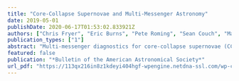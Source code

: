```yaml
---
title: "Core-Collapse Supernovae and Multi-Messenger Astronomy"
date: 2019-05-01
publishDate: 2020-06-17T01:53:02.833921Z
authors: ["Chris Fryer", "Eric Burns", "Pete Roming", "Sean Couch", "Marek Szczepańczyk", "Pat Slane", "Irene Tamborra", "Reto Trappitsch"]
publication_types: ["1"]
abstract: "Multi-messenger diagnostics for core-collapse supernovae (CCSN) have been used for over half a century when astronomers began using dust grains to probe the yields from supernovae. But the concurrent neutrino and electromagnetic observations of SN 1987A, a core-collapse supernova in the Large Magellanic Cloud, cemented the importance of multi-messenger diagnostics for these transients. Although rare in the Milky Way where supernovae can be probed by multiple messengers, the science enabled in each event is enormous. Most of the gravitational energy released during collapse is emitted in MeV neutrinos that should be detectable within a few Mpc with next generation (NG) neutrino experiments. They may alsobe detected by future gravitational wave (GW) interferometers. Including dust grains (and other nucleosynthetic yield probes), cosmic rays and high-energy neutrinos that probe shocks, and abroad range of thermal and non-thermal photon emission, these messengers probe nearly all aspects of the supernova physics and its progenitor evolution. The multitude of diagnostics from anearby supernova will allow us to tightly constrain our theories to maximize what we can learn about the universe from more distant, but less-well diagnosed, supernovae."
featured: false
publication: "*Bulletin of the American Astronomical Society*"
url_pdf: "https://113qx216in8z1kdeyi404hgf-wpengine.netdna-ssl.com/wp-content/uploads/2019/05/122_fryer.pdf"
---
```


